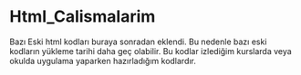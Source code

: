 # Html_Calismalarim
Bazı Eski html kodları buraya sonradan eklendi. Bu nedenle bazı eski kodların yükleme tarihi daha geç olabilir.
Bu kodlar izlediğim kurslarda veya okulda uygulama yaparken hazırladığım kodlardır. 
